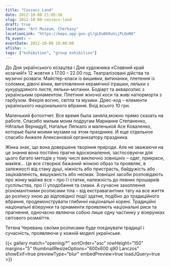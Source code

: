```yaml
---
title: "Cossacs Land"
date: 2012-10-08 21:05:56
slug: 2012-10-08-cossacs-land
draft: true
location: "Art Museum, Cherkasy"
locationLink: "https://maps.app.goo.gl/gLDuB68uUijPLQoN8"
fb_event: ~
eventDate: 2012-10-08 18:00:00
afisha: ~
tags: ["exhibition", "group exhibition"]
---
```


До Дня українського козацтва і Дня художника 
«Славний край козачий!» 12 жовтня з 17.00 – 22.00 год. 
Театралізовані дійства та музичні розваги. 
Майстер-класи із вишивки, витинанки, плетення із соломки, дівочі вінки, виготовлення керамічної іграшки, ляльки з кукурудзяного листя, ляльки-мотанки. Бодіарт та акварозпис з українським орнаментом. Плетіння жіночої коси та живі натюрморти з гарбузом. Феєрія вогню, світла та музики. Дрес-код – елементи українського національного вбрання. 
Вхід всього 10 грн.

Маленький фотоотчет. Все время была заняла,можно прямо сказать на работе. Спасибо милым моим подругам Марианне Степаненко, НАталье Вернидуб, Наталье Ляпкало и маленькой Асе Коваленко, которые были моими музами на этом празднике. И еще отдельное спасибо Анжеле Алексановой организатору праздника.

Жінка знає, що вона довершене творіння природи. Але не зважаючи на це знання вона постійно прагне вдосконалення, застосовуючи для цього багато методів у тому числі виключно зовнішніх – одяг, прикраси, макіяж… Це все створює бажаний жінкою образ та проявляє, в залежності від стану душі, ніжність або пристрасть, байдужість або зацікавленість, вишуканість або несмак. Зовнішні засоби розповідають про жінку майже все – про її статки, належність до певних прошарків суспільства, про її уподобання та смаки. А сучасне захоплення різноманітними розписами тіла – від екстравагантних тату на все життя до розпису хною до відповідної події здатне, подібно до традиційного вбрання, продемонструвати глибинні національні корені. Традиційні національні візерунки та орнаменти проявляють національні риси та прагнення, одночасно являючи собою лише одну частинку у візерунках світового розмаїття.

Тетяна Черевань своїми розписами буде поєднувати традиції і сучасність, проявляючи у кожній моделі українське.

{{< gallery match="opening/*" sortOrder="asc" rowHeight="150" margins="5" thumbnailResizeOptions="600x600 q90 Lanczos" showExif=true previewType="blur" embedPreview=true loadJQuery=true >}}

